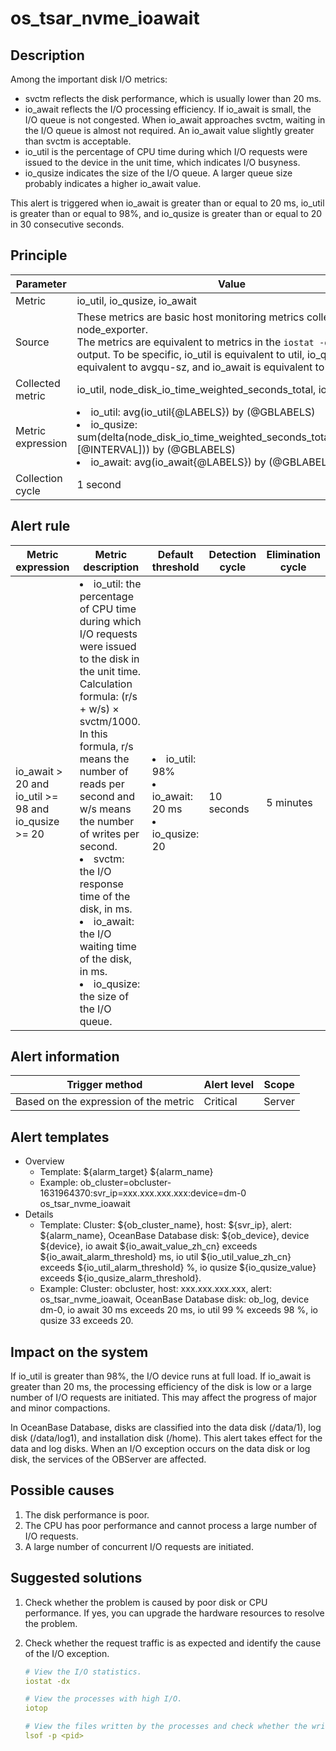 # os_tsar_nvme_ioawait

## Description

Among the important disk I/O metrics:
* svctm reflects the disk performance, which is usually lower than 20 ms. 
* io_await reflects the I/O processing efficiency. If io_await is small, the I/O queue is not congested. When io_await approaches svctm, waiting in the I/O queue is almost not required. An io_await value slightly greater than svctm is acceptable. 
* io_util is the percentage of CPU time during which I/O requests were issued to the device in the unit time, which indicates I/O busyness. 
* io_qusize indicates the size of the I/O queue. A larger queue size probably indicates a higher io_await value. 

This alert is triggered when io_await is greater than or equal to 20 ms, io_util is greater than or equal to 98%, and io_qusize is greater than or equal to 20 in 30 consecutive seconds. 

## Principle

| Parameter | Value |
| --- | --- |
| Metric | io_util, io_qusize, io_await |
| Source | These metrics are basic host monitoring metrics collected by node_exporter. </br>The metrics are equivalent to metrics in the `iostat -dx` command output. To be specific, io_util is equivalent to util, io_qusize is equivalent to avgqu-sz, and io_await is equivalent to await. |
| Collected metric | io_util, node_disk_io_time_weighted_seconds_total, io_await |
| Metric expression | <li>io_util: avg(io_util{@LABELS}) by (@GBLABELS)</li><li>io_qusize: sum(delta(node_disk_io_time_weighted_seconds_total{@LABELS}[@INTERVAL])) by (@GBLABELS)</li><li>io_await: avg(io_await{@LABELS}) by (@GBLABELS)</li> |
| Collection cycle | 1 second |

## Alert rule

| Metric expression | Metric description | Default threshold | Detection cycle | Elimination cycle |
| --- | --- | --- | --- | --- |
| io_await > 20 and io_util >= 98 and io_qusize >= 20 | <li>io_util: the percentage of CPU time during which I/O requests were issued to the disk in the unit time. Calculation formula: (r/s + w/s) × svctm/1000. In this formula, r/s means the number of reads per second and w/s means the number of writes per second. </li><li>svctm: the I/O response time of the disk, in ms. </li><li>io_await: the I/O waiting time of the disk, in ms. </li><li>io_qusize: the size of the I/O queue. </li> | <li>io_util: 98%</li><li>io_await: 20 ms</li><li>io_qusize: 20</li> | 10 seconds | 5 minutes |

## Alert information

| Trigger method | Alert level | Scope |
| --- | --- | --- |
| Based on the expression of the metric | Critical | Server |

## Alert templates

* Overview
   * Template: \${alarm_target} ${alarm_name}
   * Example: ob_cluster=obcluster-1631964370:svr_ip=xxx.xxx.xxx.xxx:device=dm-0 os_tsar_nvme_ioawait
* Details
   * Template: Cluster: \${ob_cluster_name}, host: \${svr_ip}, alert: \${alarm_name}, OceanBase Database disk: \${ob_device}, device \${device}, io await \${io_await_value_zh_cn} exceeds \${io_await_alarm_threshold} ms, io util \${io_util_value_zh_cn} exceeds ${io_util_alarm_threshold} %, io qusize \${io_qusize_value} exceeds \${io_qusize_alarm_threshold}. 
   * Example: Cluster: obcluster, host: xxx.xxx.xxx.xxx, alert: os_tsar_nvme_ioawait, OceanBase Database disk: ob_log, device dm-0, io await 30 ms exceeds 20 ms, io util 99 % exceeds 98 %, io qusize 33 exceeds 20. 

## Impact on the system

If io_util is greater than 98%, the I/O device runs at full load. If io_await is greater than 20 ms, the processing efficiency of the disk is low or a large number of I/O requests are initiated. This may affect the progress of major and minor compactions. 

In OceanBase Database, disks are classified into the data disk (/data/1), log disk (/data/log1), and installation disk (/home). This alert takes effect for the data and log disks. When an I/O exception occurs on the data disk or log disk, the services of the OBServer are affected. 

## Possible causes

1. The disk performance is poor. 
2. The CPU has poor performance and cannot process a large number of I/O requests. 
3. A large number of concurrent I/O requests are initiated. 

## Suggested solutions

1. Check whether the problem is caused by poor disk or CPU performance. If yes, you can upgrade the hardware resources to resolve the problem. 
2. Check whether the request traffic is as expected and identify the cause of the I/O exception.

   ```yaml
   # View the I/O statistics.
   iostat -dx
   
   # View the processes with high I/O.
   iotop
   
   # View the files written by the processes and check whether the write volume is as expected.
   lsof -p <pid>
   ```
